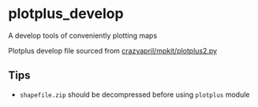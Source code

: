 # plotplus_develop
A develop tools of conveniently plotting maps

Plotplus develop file sourced from [crazyapril/mpkit/plotplus2.py](https://github.com/crazyapril/mpkit/blob/master/plotplus2.py)

## Tips
* ```shapefile.zip``` should be decompressed before using ```plotplus``` module
